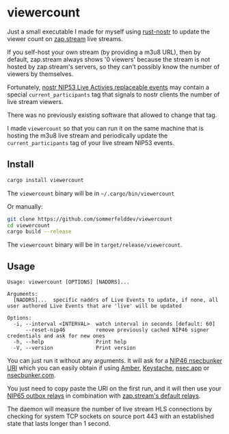 # viewercount

Just a small executable I made for myself using
[rust-nostr](https://rust-nostr.org) to update the viewer count on
[zap.stream](https://zap.stream) live streams.

If you self-host your own stream (by providing a m3u8 URL), then by default,
zap.stream always shows '0 viewers' because the stream is not hosted by
zap.stream's servers, so they can't possibly know the number of viewers by
themselves.

Fortunately, [nostr NIP53 Live Activies
replaceable events](https://github.com/nostr-protocol/nips/blob/master/53.md)
may contain a special `current_participants` tag that signals to nostr clients
the number of live stream viewers.

There was no previously existing software that allowed to change that tag.

I made `viewercount` so that you can run it on the same machine that is hosting
the m3u8 live stream and periodically update the `current_participants` tag of
your live stream NIP53 events.

## Install

```bash
cargo install viewercount
```

The `viewercount` binary will be in `~/.cargo/bin/viewercount`

Or manually:

```bash
git clone https://github.com/sommerfelddev/viewercount
cd viewercount
cargo build --release
```

The `viewercount` binary will be in `target/release/viewercount`.


## Usage

```
Usage: viewercount [OPTIONS] [NADDRS]...

Arguments:
  [NADDRS]...  specific naddrs of Live Events to update, if none, all user authored Live Events that are 'live' will be updated

Options:
  -i, --interval <INTERVAL>  watch interval in seconds [default: 60]
      --reset-nip46          remove previously cached NIP46 signer credentials and ask for new ones
  -h, --help                 Print help
  -V, --version              Print version
```

You can just run it without any arguments. It will ask for a [NIP46 nsecbunker
URI](https://github.com/nostr-protocol/nips/blob/master/46.md) which you can
easily obtain if using [Amber](https://github.com/greenart7c3/Amber),
[Keystache](https://github.com/Resolvr-io/Keystache),
[nsec.app](https://nsec.app/) or [nsecbunker.com](https://nsecbunker.com/).

You just need to copy paste the URI on the first run, and it will then use your
[NIP65 outbox relays](https://github.com/nostr-protocol/nips/blob/master/65.md)
in combination with [zap.stream's default relays](https://github.com/v0l/zap.stream/blob/f369faf9c0242f0dd7f6cfff52547f86e20127fc/src/const.ts#L27-L32).

The daemon will measure the number of live stream HLS connections by checking
for system TCP sockets on source port 443 with an established state that lasts
longer than 1 second.
